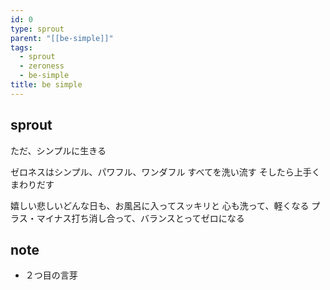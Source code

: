 ```yaml
---
id: 0
type: sprout
parent: "[[be-simple]]"
tags:
  - sprout
  - zeroness
  - be-simple
title: be simple
---
```

## sprout
ただ、シンプルに生きる

ゼロネスはシンプル、パワフル、ワンダフル
すべてを洗い流す
そしたら上手くまわりだす

嬉しい悲しいどんな日も、お風呂に入ってスッキリと
心も洗って、軽くなる
プラス・マイナス打ち消し合って、バランスとってゼロになる

## note
- ２つ目の言芽
